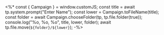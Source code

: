<%* const { Campaign } = window.customJS;
const title = await tp.system.prompt("Enter Name");
const lower = Campaign.toFileName(title);
const folder = await Campaign.chooseFolder(tp, tp.file.folder(true));
console.log("%o, %o, %o", title, lower, folder);
await tp.file.move(`${folder}/${lower}`);
-%>
